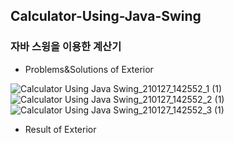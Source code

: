 ## Calculator-Using-Java-Swing
### 자바 스윙을 이용한 계산기

* Problems&Solutions of Exterior

![Calculator Using Java Swing_210127_142552_1 (1)](https://user-images.githubusercontent.com/69156709/105950300-7b5b7000-60b1-11eb-99ae-eb4f9608fe1c.jpg)
![Calculator Using Java Swing_210127_142552_2 (1)](https://user-images.githubusercontent.com/69156709/105950329-8910f580-60b1-11eb-9641-282cc1e3fce7.jpg)
![Calculator Using Java Swing_210127_142552_3 (1)](https://user-images.githubusercontent.com/69156709/105950336-8d3d1300-60b1-11eb-99d7-76c8d54a0c9a.jpg)

* Result of Exterior
